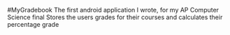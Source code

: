 #MyGradebook
The first android application I wrote, for my AP Computer Science final
Stores the users grades for their courses and calculates their percentage grade
